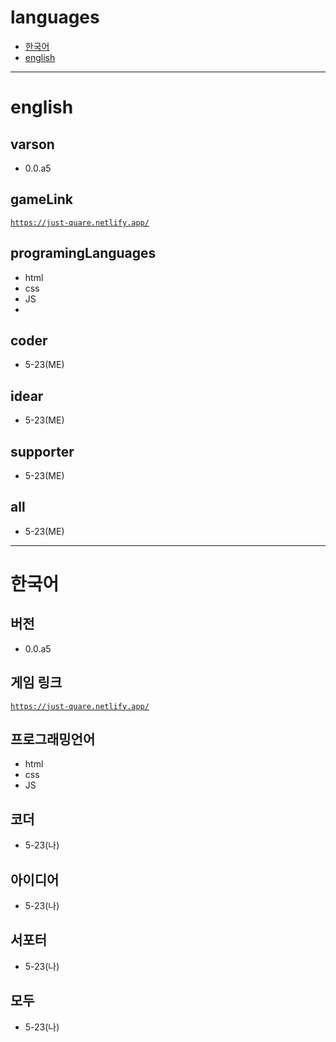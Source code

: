 # languages
- <a href = "#한국어">한국어</a>
- <a href = "#english">english</a>
-----------------------
# english
## varson
- 0.0.a5
## gameLink
<a href = 'https://just-quare.netlify.app/' target = '_blank'>`https://just-quare.netlify.app/`</a>
## programingLanguages
- html
- css
- JS
- 
## coder
- 5-23(ME)
## idear
- 5-23(ME)
## supporter
- 5-23(ME)
## all
- 5-23(ME)
------------------
# 한국어
## 버전
- 0.0.a5
## 게임 링크
<a href = 'https://just-quare.netlify.app/' target = '_blank'>`https://just-quare.netlify.app/`</a>
## 프로그래밍언어
- html
- css
- JS

## 코더
- 5-23(나)
## 아이디어
- 5-23(나)
## 서포터
- 5-23(나)
## 모두
- 5-23(나)
